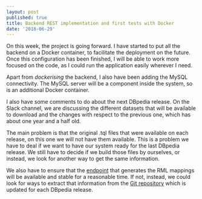 ```yaml
---
layout: post
published: true
title: Backend REST implementation and first tests with Docker
date: '2018-06-29'
---
```


On this week, the project is going forward. I have started to put all the backend on a Docker container, to facilitate the deployment on the future. Once this configuration has been finished, I will be able to work more focused on the code, as I could run the application easily wherever I need.

Apart from *dockerising* the backend, I also have been adding the MySQL connectivity. The MySQL server will be a component inside the system, so is an additional Docker container.

I also have some comments to do about the next DBpedia release. On the Slack channel, we are discussing the different datasets that will be available to download and the changes with respect to the previous one, which has about one year and a half old.

The main problem is that the original .tql files that were available on each release, on this one we will not have them available. This is a problem we have to deal if we want to have our system ready for the last DBpedia release. We still have to decide if we build those files by ourselves, or instead, we look for another way to get the same information.

We also have to ensure that the [endpoint](http://mappings.dbpedia.org/server/mappings/en/pages/rdf/all) that generates the RML mappings will be available and stable for a reasonable time. If not, instead, we could look for ways to extract that information from the [Git repository](https://github.com/dbpedia/mappings-tracker) which is updated for each DBpedia release.
